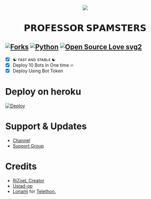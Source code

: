 <p align="center">
  <img src="https://te.legra.ph/file/8f38c2a68e7a4c2e3f6c9.jpg">
</p>
<h1 align="center">
  <b>𝗣𝗥𝗢𝗙𝗘𝗦𝗦𝗢𝗥 𝗦𝗣𝗔𝗠𝗦𝗧𝗘𝗥𝗦</b>
</h9>

[![Forks](https://img.shields.io/github/forks/MrRizoel/Spambot?style=flat-square&color=orange)](https://github.com/MrRizoel/Spambot/fork)
[![Python](https://img.shields.io/badge/Python-v3.9.7-blue)](https://www.python.org/)
[![Open Source Love svg2](https://badges.frapsoft.com/os/v2/open-source.svg?v=103)](https://github.com/MrRizoel/Spambot)   
----
 
- [x] ☯︎ ғᴀsᴛ ᴀɴᴅ sᴛᴀʙʟᴇ ☯︎
- [x] Deploy 10 Bots in One time 🔥
- [x] Deploy Using Bot Token 

# Deploy on heroku

[![Deploy](https://www.herokucdn.com/deploy/button.svg)](https://heroku.com/deploy?template=https://github.com/Agora-OS/PROFESSOR-SPAMSTERS)


# Support & Updates
* [Channel](https://t.me/Agorabot_info)
* [Support Group](https://t.me/AGORA_SPAM_OFFICIAL)

# Credits
* [RiZoeL Creator](https://github.com/MrRizoel)
* [Ustad-op](https://github.com/Ustad-Op)
* [Lonami](https://github.com/LonamiWebs/) for [Telethon.](https://github.com/LonamiWebs/Telethon)
